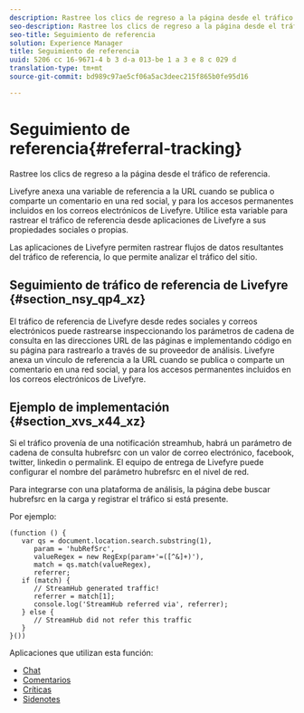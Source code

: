 ```yaml
---
description: Rastree los clics de regreso a la página desde el tráfico de referencia.
seo-description: Rastree los clics de regreso a la página desde el tráfico de referencia.
seo-title: Seguimiento de referencia
solution: Experience Manager
title: Seguimiento de referencia
uuid: 5206 cc 16-9671-4 b 3 d-a 013-be 1 a 3 e 8 c 029 d
translation-type: tm+mt
source-git-commit: bd989c97ae5cf06a5ac3deec215f865b0fe95d16

---
```



# Seguimiento de referencia{#referral-tracking}

Rastree los clics de regreso a la página desde el tráfico de referencia.

Livefyre anexa una variable de referencia a la URL cuando se publica o comparte un comentario en una red social, y para los accesos permanentes incluidos en los correos electrónicos de Livefyre. Utilice esta variable para rastrear el tráfico de referencia desde aplicaciones de Livefyre a sus propiedades sociales o propias.

Las aplicaciones de Livefyre permiten rastrear flujos de datos resultantes del tráfico de referencia, lo que permite analizar el tráfico del sitio.

## Seguimiento de tráfico de referencia de Livefyre {#section_nsy_qp4_xz}

El tráfico de referencia de Livefyre desde redes sociales y correos electrónicos puede rastrearse inspeccionando los parámetros de cadena de consulta en las direcciones URL de las páginas e implementando código en su página para rastrearlo a través de su proveedor de análisis. Livefyre anexa un vínculo de referencia a la URL cuando se publica o comparte un comentario en una red social, y para los accesos permanentes incluidos en los correos electrónicos de Livefyre.

## Ejemplo de implementación {#section_xvs_x44_xz}

Si el tráfico provenía de una notificación streamhub, habrá un parámetro de cadena de consulta hubrefsrc con un valor de correo electrónico, facebook, twitter, linkedin o permalink. El equipo de entrega de Livefyre puede configurar el nombre del parámetro hubrefsrc en el nivel de red.

Para integrarse con una plataforma de análisis, la página debe buscar hubrefsrc en la carga y registrar el tráfico si está presente.

Por ejemplo:

```
(function () { 
   var qs = document.location.search.substring(1), 
      param = 'hubRefSrc', 
      valueRegex = new RegExp(param+'=([^&]+)'), 
      match = qs.match(valueRegex), 
      referrer; 
   if (match) { 
      // StreamHub generated traffic! 
      referrer = match[1]; 
      console.log('StreamHub referred via', referrer); 
   } else { 
      // StreamHub did not refer this traffic 
   } 
}())
```

Aplicaciones que utilizan esta función:

* [Chat](/help/using/c-about-apps/c-chat-app/c-chat-app.md)
* [Comentarios](/help/using/c-about-apps/c-comments/c-comments.md)
* [Críticas](/help/using/c-about-apps/c-reviews-app/c-reviews-app.md)
* [Sidenotes](/help/using/c-about-apps/c-sidenotes-app/c-sidenotes-app.md)